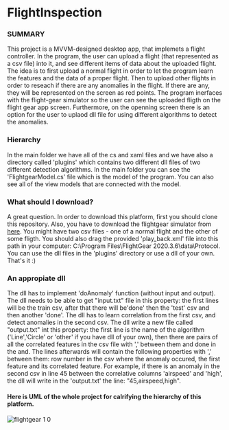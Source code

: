# FlightInspection

### SUMMARY
This project is a MVVM-designed desktop app, that implemets a flight controller.
In the program, the user can upload a flight (that represented as a csv file) into it, and see different items of data about the uploaded flight.
The idea is to first upload a normal flight in order to let the program learn the features and the data of a proper flight. Then to upload other flights in order to reseach if there are any anomalies in the flight. If there are any, they will be represented on the screen as red points.
The program inerfaces with the flight-gear simulator so the user can see the uploaded fligth on the flight gear app screen.
Furthermore, on the openning screen there is an option for the user to uplaod dll file for using different algorithms to detect the anomalies. 

### Hierarchy
In the main folder we have all of the cs and xaml files and we have also a directory called 'plugins' which contains two different dll files of two different detection algorithms.
In the main folder you can see the 'FlightgearModel.cs' file which is the model of the program. You can also see all of the view models that are connected with the model. 

### What should I download?
A great question.
In order to download this platform, first you should clone this repository.
Also, you have to download the flightgear simulator from [here](https://www.flightgear.org/).
You might have two csv files - one of a normal flight and the other of some fligth.
You should also drag the provided 'play_back.xml' file into this path in your computer: C:\Program Files\FlightGear 2020.3.6\data\Protocol.
You can use the dll files in the 'plugins' directory or use a dll of your own.
That's it :)

### An appropiate dll
The dll has to implement 'doAnomaly' function (without input and output).
The dll needs to be able to get "input.txt" file in this property: the first lines will be the train csv, after that there will be'done' then the 'test' csv and then another 'done'.
The dll has to learn correlation from the first csv, and detect anomalies in the second csv.
The dll write a new file called "output.txt" int this property: the first line is the name of the algorithm ('Line','Circle' or 'other' if you have dll of your own), then there are pairs of all the correlated features in the csv file with ',' between them and done in the and. The lines afterwards will contain the following properties with ',' between them: row number in the csv where the anomaly occured, the first feature and its correlated feature.
For example, if there is an anomaly in the second csv in line 45 between the correlative columns 'airspeed' and 'high',
the dll will write in the 'output.txt' the line: "45,airspeed,high".

#### Here is UML of the whole project for calrifying the hierarchy of this platform.

![flightgear 1 0](https://user-images.githubusercontent.com/71650499/114557742-a433e000-9c72-11eb-84aa-e934ddc1d911.png)
